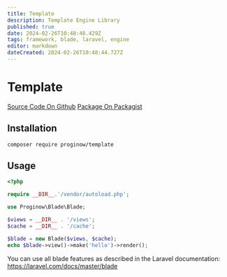 ```yaml
---
title: Template
description: Template Engine Library
published: true
date: 2024-02-26T10:48:48.429Z
tags: framework, blade, laravel, engine
editor: markdown
dateCreated: 2024-02-26T10:48:44.727Z
---
```


# Template
[Source Code On Github](https://github.com/proginow/template/)
[Package On Packagist](https://packagist.org/packages/proginow/template/)
## Installation
```
composer require proginow/template
```
## Usage
```php
<?php

require __DIR__.'/vendor/autoload.php';

use Proginow\Blade\Blade;

$views = __DIR__ . '/views';
$cache = __DIR__ . '/cache';

$blade = new Blade($views, $cache);
echo $blade->view()->make('hello')->render();
```

You can use all blade features as described in the Laravel documentation:
https://laravel.com/docs/master/blade